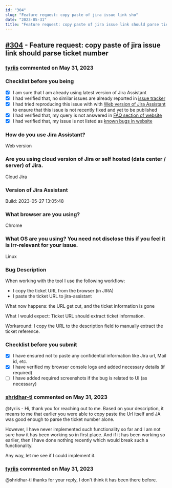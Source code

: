 ```yaml
---
id: "304"
slug: "Feature request: copy paste of jira issue link sho"
date: "2023-05-31"
title: "Feature request: copy paste of jira issue link should parse ticket number"
---
```



## [#304](https://github.com/shridhar-tl/jira-assistant/issues/304) - Feature request: copy paste of jira issue link should parse ticket number

### [tyriis](https://github.com/tyriis) commented on May 31, 2023

### Checklist before you being

- [X] I am sure that I am already using latest version of Jira Assistant
- [X] I had verified that, no similar issues are already reported in [issue tracker](https://github.com/shridhar-tl/jira-assistant/issues)
- [X] I had tried reproducing this issue with with [Web version of Jira Assistant](https://app.jiraassistant.com) to ensure that this issue is not recently fixed and yet to be published
- [X] I had verified that, my query is not answered in [FAQ section of website](https://www.jiraassistant.com/faq)
- [X] I had verified that, my issue is not listed as [known bugs in website](https://www.jiraassistant.com/version-history)

### How do you use Jira Assistant?

Web version

### Are you using cloud version of Jira or self hosted (data center / server) of Jira.

Cloud Jira

### Version of Jira Assistant

Build: 2023-05-27 13:05:48

### What browser are you using?

Chrome

### What OS are you using? You need not disclose this if you feel it is irr-relevant for your issue.

Linux

### Bug Description

When working with the tool I use the following workflow:
- I copy the ticket URL from the browser (in JIRA)
- I paste the ticket URL to jira-assistant

What now happens:
the URL get cut, and the ticket information is gone

What I would expect:
Ticket URL should extract ticket information.

Workaround:
I copy the URL to the description field to manually extract the ticket reference.



### Checklist before you submit

- [X] I have ensured not to paste any confidential information like Jira url, Mail id, etc.
- [X] I have verified my browser console logs and added necessary details (if required)
- [ ] I have added required screenshots if the bug is related to UI (as necessary)

### [shridhar-tl](https://github.com/shridhar-tl) commented on May 31, 2023

@tyriis - Hi, thank you for reaching out to me. Based on your description, it means to me that earlier you were able to copy paste the Url itself and JA was good enough to parse the ticket number alone.

However, I have never implemented such functionality so far and I am not sure how it has been working so in first place. And if it has been working so earlier, then I have done nothing recently which would break such a functionality.

Any way, let me see if I could implement it.

### [tyriis](https://github.com/tyriis) commented on May 31, 2023

@shridhar-tl thanks for your reply, I don't think it has been there before.
